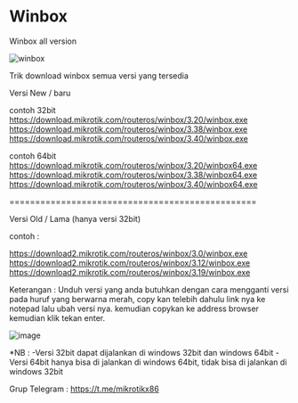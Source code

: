 # Winbox
Winbox all version

![winbox](https://github.com/user-attachments/assets/7290649d-d41c-4087-a3f2-6c197879f352)


Trik download winbox semua versi yang tersedia

Versi New / baru

contoh 32bit
https://download.mikrotik.com/routeros/winbox/3.20/winbox.exe
https://download.mikrotik.com/routeros/winbox/3.38/winbox.exe
https://download.mikrotik.com/routeros/winbox/3.40/winbox.exe

contoh 64bit
https://download.mikrotik.com/routeros/winbox/3.20/winbox64.exe
https://download.mikrotik.com/routeros/winbox/3.38/winbox64.exe
https://download.mikrotik.com/routeros/winbox/3.40/winbox64.exe

================================================

Versi Old / Lama (hanya versi 32bit)

contoh :

https://download2.mikrotik.com/routeros/winbox/3.0/winbox.exe
https://download2.mikrotik.com/routeros/winbox/3.12/winbox.exe
https://download2.mikrotik.com/routeros/winbox/3.19/winbox.exe

Keterangan :
Unduh versi yang anda butuhkan dengan cara mengganti versi pada huruf yang berwarna merah, copy kan telebih dahulu link nya ke notepad lalu ubah versi nya. kemudian copykan ke address browser kemudian klik tekan enter.

![image](https://github.com/user-attachments/assets/2b3494c6-1c42-4272-a2b4-e3801849b3b9)

*NB :
-Versi 32bit dapat dijalankan di windows 32bit dan windows 64bit
-Versi 64bit hanya bisa di jalankan di windows 64bit, tidak bisa di jalankan di windows 32bit

Grup Telegram : https://t.me/mikrotikx86
